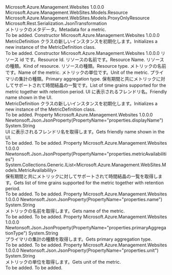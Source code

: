 <Type Name="MetricDefinition" FullName="Microsoft.Azure.Management.WebSites.Models.MetricDefinition">
  <TypeSignature Language="C#" Value="public class MetricDefinition : Microsoft.Azure.Management.WebSites.Models.ProxyOnlyResource" />
  <TypeSignature Language="ILAsm" Value=".class public auto ansi beforefieldinit MetricDefinition extends Microsoft.Azure.Management.WebSites.Models.ProxyOnlyResource" />
  <TypeSignature Language="DocId" Value="T:Microsoft.Azure.Management.WebSites.Models.MetricDefinition" />
  <TypeSignature Language="VB.NET" Value="Public Class MetricDefinition&#xA;Inherits ProxyOnlyResource" />
  <TypeSignature Language="F#" Value="type MetricDefinition = class&#xA;    inherit ProxyOnlyResource" />
  <AssemblyInfo>
    <AssemblyName>Microsoft.Azure.Management.Websites</AssemblyName>
    <AssemblyVersion>1.0.0.0</AssemblyVersion>
  </AssemblyInfo>
  <Base>
    <BaseTypeName>Microsoft.Azure.Management.WebSites.Models.Resource</BaseTypeName>
    <BaseTypeName FrameworkAlternate="azure-dotnet">Microsoft.Azure.Management.WebSites.Models.ProxyOnlyResource</BaseTypeName>
  </Base>
  <Interfaces />
  <Attributes>
    <Attribute>
      <AttributeName>Microsoft.Rest.Serialization.JsonTransformation</AttributeName>
    </Attribute>
  </Attributes>
  <Docs>
    <summary>
            <span data-ttu-id="b4bcb-101">メトリックのメタデータ。</span><span class="sxs-lookup"><span data-stu-id="b4bcb-101">Metadata for a metric.</span></span>
            </summary>
    <remarks>To be added.</remarks>
  </Docs>
  <Members>
    <Member MemberName=".ctor">
      <MemberSignature Language="C#" Value="public MetricDefinition ();" />
      <MemberSignature Language="ILAsm" Value=".method public hidebysig specialname rtspecialname instance void .ctor() cil managed" />
      <MemberSignature Language="DocId" Value="M:Microsoft.Azure.Management.WebSites.Models.MetricDefinition.#ctor" />
      <MemberSignature Language="VB.NET" Value="Public Sub New ()" />
      <MemberType>Constructor</MemberType>
      <AssemblyInfo>
        <AssemblyName>Microsoft.Azure.Management.Websites</AssemblyName>
        <AssemblyVersion>1.0.0.0</AssemblyVersion>
      </AssemblyInfo>
      <Parameters />
      <Docs>
        <summary>
            <span data-ttu-id="b4bcb-102">MetricDefinition クラスの新しいインスタンスを初期化します。</span><span class="sxs-lookup"><span data-stu-id="b4bcb-102">Initializes a new instance of the MetricDefinition class.</span></span>
            </summary>
        <remarks>To be added.</remarks>
      </Docs>
    </Member>
    <Member MemberName=".ctor">
      <MemberSignature Language="C#" Value="public MetricDefinition (string id = null, string name = null, string kind = null, string type = null, string metricDefinitionName = null, string unit = null, string primaryAggregationType = null, System.Collections.Generic.IList&lt;Microsoft.Azure.Management.WebSites.Models.MetricAvailabilily&gt; metricAvailabilities = null, string displayName = null);" />
      <MemberSignature Language="ILAsm" Value=".method public hidebysig specialname rtspecialname instance void .ctor(string id, string name, string kind, string type, string metricDefinitionName, string unit, string primaryAggregationType, class System.Collections.Generic.IList`1&lt;class Microsoft.Azure.Management.WebSites.Models.MetricAvailabilily&gt; metricAvailabilities, string displayName) cil managed" />
      <MemberSignature Language="DocId" Value="M:Microsoft.Azure.Management.WebSites.Models.MetricDefinition.#ctor(System.String,System.String,System.String,System.String,System.String,System.String,System.String,System.Collections.Generic.IList{Microsoft.Azure.Management.WebSites.Models.MetricAvailabilily},System.String)" />
      <MemberSignature Language="VB.NET" Value="Public Sub New (Optional id As String = null, Optional name As String = null, Optional kind As String = null, Optional type As String = null, Optional metricDefinitionName As String = null, Optional unit As String = null, Optional primaryAggregationType As String = null, Optional metricAvailabilities As IList(Of MetricAvailabilily) = null, Optional displayName As String = null)" />
      <MemberSignature Language="F#" Value="new Microsoft.Azure.Management.WebSites.Models.MetricDefinition : string * string * string * string * string * string * string * System.Collections.Generic.IList&lt;Microsoft.Azure.Management.WebSites.Models.MetricAvailabilily&gt; * string -&gt; Microsoft.Azure.Management.WebSites.Models.MetricDefinition" Usage="new Microsoft.Azure.Management.WebSites.Models.MetricDefinition (id, name, kind, type, metricDefinitionName, unit, primaryAggregationType, metricAvailabilities, displayName)" />
      <MemberType>Constructor</MemberType>
      <AssemblyInfo>
        <AssemblyName>Microsoft.Azure.Management.Websites</AssemblyName>
        <AssemblyVersion>1.0.0.0</AssemblyVersion>
      </AssemblyInfo>
      <Parameters>
        <Parameter Name="id" Type="System.String" />
        <Parameter Name="name" Type="System.String" />
        <Parameter Name="kind" Type="System.String" />
        <Parameter Name="type" Type="System.String" />
        <Parameter Name="metricDefinitionName" Type="System.String" />
        <Parameter Name="unit" Type="System.String" />
        <Parameter Name="primaryAggregationType" Type="System.String" />
        <Parameter Name="metricAvailabilities" Type="System.Collections.Generic.IList&lt;Microsoft.Azure.Management.WebSites.Models.MetricAvailabilily&gt;" />
        <Parameter Name="displayName" Type="System.String" />
      </Parameters>
      <Docs>
        <param name="id"><span data-ttu-id="b4bcb-103">リソース id です。</span><span class="sxs-lookup"><span data-stu-id="b4bcb-103">Resource Id.</span></span></param>
        <param name="name"><span data-ttu-id="b4bcb-104">リソースの名前です。</span><span class="sxs-lookup"><span data-stu-id="b4bcb-104">Resource Name.</span></span></param>
        <param name="kind"><span data-ttu-id="b4bcb-105">リソースの種類。</span><span class="sxs-lookup"><span data-stu-id="b4bcb-105">Kind of resource.</span></span></param>
        <param name="type"><span data-ttu-id="b4bcb-106">リソースの種類。</span><span class="sxs-lookup"><span data-stu-id="b4bcb-106">Resource type.</span></span></param>
        <param name="metricDefinitionName"><span data-ttu-id="b4bcb-107">メトリックの名前です。</span><span class="sxs-lookup"><span data-stu-id="b4bcb-107">Name of the metric.</span></span></param>
        <param name="unit"><span data-ttu-id="b4bcb-108">メトリックの単位です。</span><span class="sxs-lookup"><span data-stu-id="b4bcb-108">Unit of the metric.</span></span></param>
        <param name="primaryAggregationType"><span data-ttu-id="b4bcb-109">プライマリの集計の種類。</span><span class="sxs-lookup"><span data-stu-id="b4bcb-109">Primary aggregation type.</span></span></param>
        <param name="metricAvailabilities"><span data-ttu-id="b4bcb-110">保有期間と共にメトリックに対してサポートされて時間結晶の一覧です。</span><span class="sxs-lookup"><span data-stu-id="b4bcb-110">List of time grains supported for the metric together with retention period.</span></span></param>
        <param name="displayName"><span data-ttu-id="b4bcb-111">UI に表示されるフレンドリ名。</span><span class="sxs-lookup"><span data-stu-id="b4bcb-111">Friendly name shown in the UI.</span></span></param>
        <summary>
            <span data-ttu-id="b4bcb-112">MetricDefinition クラスの新しいインスタンスを初期化します。</span><span class="sxs-lookup"><span data-stu-id="b4bcb-112">Initializes a new instance of the MetricDefinition class.</span></span>
            </summary>
        <remarks>To be added.</remarks>
      </Docs>
    </Member>
    <Member MemberName="DisplayName">
      <MemberSignature Language="C#" Value="public string DisplayName { get; }" />
      <MemberSignature Language="ILAsm" Value=".property instance string DisplayName" />
      <MemberSignature Language="DocId" Value="P:Microsoft.Azure.Management.WebSites.Models.MetricDefinition.DisplayName" />
      <MemberSignature Language="VB.NET" Value="Public ReadOnly Property DisplayName As String" />
      <MemberSignature Language="F#" Value="member this.DisplayName : string" Usage="Microsoft.Azure.Management.WebSites.Models.MetricDefinition.DisplayName" />
      <MemberType>Property</MemberType>
      <AssemblyInfo>
        <AssemblyName>Microsoft.Azure.Management.Websites</AssemblyName>
        <AssemblyVersion>1.0.0.0</AssemblyVersion>
      </AssemblyInfo>
      <Attributes>
        <Attribute>
          <AttributeName>Newtonsoft.Json.JsonProperty(PropertyName="properties.displayName")</AttributeName>
        </Attribute>
      </Attributes>
      <ReturnValue>
        <ReturnType>System.String</ReturnType>
      </ReturnValue>
      <Docs>
        <summary>
            <span data-ttu-id="b4bcb-113">UI に表示されるフレンドリ名を取得します。</span><span class="sxs-lookup"><span data-stu-id="b4bcb-113">Gets friendly name shown in the UI.</span></span>
            </summary>
        <value>To be added.</value>
        <remarks>To be added.</remarks>
      </Docs>
    </Member>
    <Member MemberName="MetricAvailabilities">
      <MemberSignature Language="C#" Value="public System.Collections.Generic.IList&lt;Microsoft.Azure.Management.WebSites.Models.MetricAvailabilily&gt; MetricAvailabilities { get; }" />
      <MemberSignature Language="ILAsm" Value=".property instance class System.Collections.Generic.IList`1&lt;class Microsoft.Azure.Management.WebSites.Models.MetricAvailabilily&gt; MetricAvailabilities" />
      <MemberSignature Language="DocId" Value="P:Microsoft.Azure.Management.WebSites.Models.MetricDefinition.MetricAvailabilities" />
      <MemberSignature Language="VB.NET" Value="Public ReadOnly Property MetricAvailabilities As IList(Of MetricAvailabilily)" />
      <MemberSignature Language="F#" Value="member this.MetricAvailabilities : System.Collections.Generic.IList&lt;Microsoft.Azure.Management.WebSites.Models.MetricAvailabilily&gt;" Usage="Microsoft.Azure.Management.WebSites.Models.MetricDefinition.MetricAvailabilities" />
      <MemberType>Property</MemberType>
      <AssemblyInfo>
        <AssemblyName>Microsoft.Azure.Management.Websites</AssemblyName>
        <AssemblyVersion>1.0.0.0</AssemblyVersion>
      </AssemblyInfo>
      <Attributes>
        <Attribute>
          <AttributeName>Newtonsoft.Json.JsonProperty(PropertyName="properties.metricAvailabilities")</AttributeName>
        </Attribute>
      </Attributes>
      <ReturnValue>
        <ReturnType>System.Collections.Generic.IList&lt;Microsoft.Azure.Management.WebSites.Models.MetricAvailabilily&gt;</ReturnType>
      </ReturnValue>
      <Docs>
        <summary>
            <span data-ttu-id="b4bcb-114">保有期間と共にメトリックに対してサポートされて時間結晶の一覧を取得します。</span><span class="sxs-lookup"><span data-stu-id="b4bcb-114">Gets list of time grains supported for the metric together with retention period.</span></span>
            </summary>
        <value>To be added.</value>
        <remarks>To be added.</remarks>
      </Docs>
    </Member>
    <Member MemberName="MetricDefinitionName">
      <MemberSignature Language="C#" Value="public string MetricDefinitionName { get; }" />
      <MemberSignature Language="ILAsm" Value=".property instance string MetricDefinitionName" />
      <MemberSignature Language="DocId" Value="P:Microsoft.Azure.Management.WebSites.Models.MetricDefinition.MetricDefinitionName" />
      <MemberSignature Language="VB.NET" Value="Public ReadOnly Property MetricDefinitionName As String" />
      <MemberSignature Language="F#" Value="member this.MetricDefinitionName : string" Usage="Microsoft.Azure.Management.WebSites.Models.MetricDefinition.MetricDefinitionName" />
      <MemberType>Property</MemberType>
      <AssemblyInfo>
        <AssemblyName>Microsoft.Azure.Management.Websites</AssemblyName>
        <AssemblyVersion>1.0.0.0</AssemblyVersion>
      </AssemblyInfo>
      <Attributes>
        <Attribute>
          <AttributeName>Newtonsoft.Json.JsonProperty(PropertyName="properties.name")</AttributeName>
        </Attribute>
      </Attributes>
      <ReturnValue>
        <ReturnType>System.String</ReturnType>
      </ReturnValue>
      <Docs>
        <summary>
            <span data-ttu-id="b4bcb-115">メトリックの名前を取得します。</span><span class="sxs-lookup"><span data-stu-id="b4bcb-115">Gets name of the metric.</span></span>
            </summary>
        <value>To be added.</value>
        <remarks>To be added.</remarks>
      </Docs>
    </Member>
    <Member MemberName="PrimaryAggregationType">
      <MemberSignature Language="C#" Value="public string PrimaryAggregationType { get; }" />
      <MemberSignature Language="ILAsm" Value=".property instance string PrimaryAggregationType" />
      <MemberSignature Language="DocId" Value="P:Microsoft.Azure.Management.WebSites.Models.MetricDefinition.PrimaryAggregationType" />
      <MemberSignature Language="VB.NET" Value="Public ReadOnly Property PrimaryAggregationType As String" />
      <MemberSignature Language="F#" Value="member this.PrimaryAggregationType : string" Usage="Microsoft.Azure.Management.WebSites.Models.MetricDefinition.PrimaryAggregationType" />
      <MemberType>Property</MemberType>
      <AssemblyInfo>
        <AssemblyName>Microsoft.Azure.Management.Websites</AssemblyName>
        <AssemblyVersion>1.0.0.0</AssemblyVersion>
      </AssemblyInfo>
      <Attributes>
        <Attribute>
          <AttributeName>Newtonsoft.Json.JsonProperty(PropertyName="properties.primaryAggregationType")</AttributeName>
        </Attribute>
      </Attributes>
      <ReturnValue>
        <ReturnType>System.String</ReturnType>
      </ReturnValue>
      <Docs>
        <summary>
            <span data-ttu-id="b4bcb-116">プライマリの集計の種類を取得します。</span><span class="sxs-lookup"><span data-stu-id="b4bcb-116">Gets primary aggregation type.</span></span>
            </summary>
        <value>To be added.</value>
        <remarks>To be added.</remarks>
      </Docs>
    </Member>
    <Member MemberName="Unit">
      <MemberSignature Language="C#" Value="public string Unit { get; }" />
      <MemberSignature Language="ILAsm" Value=".property instance string Unit" />
      <MemberSignature Language="DocId" Value="P:Microsoft.Azure.Management.WebSites.Models.MetricDefinition.Unit" />
      <MemberSignature Language="VB.NET" Value="Public ReadOnly Property Unit As String" />
      <MemberSignature Language="F#" Value="member this.Unit : string" Usage="Microsoft.Azure.Management.WebSites.Models.MetricDefinition.Unit" />
      <MemberType>Property</MemberType>
      <AssemblyInfo>
        <AssemblyName>Microsoft.Azure.Management.Websites</AssemblyName>
        <AssemblyVersion>1.0.0.0</AssemblyVersion>
      </AssemblyInfo>
      <Attributes>
        <Attribute>
          <AttributeName>Newtonsoft.Json.JsonProperty(PropertyName="properties.unit")</AttributeName>
        </Attribute>
      </Attributes>
      <ReturnValue>
        <ReturnType>System.String</ReturnType>
      </ReturnValue>
      <Docs>
        <summary>
            <span data-ttu-id="b4bcb-117">メトリックの単位を取得します。</span><span class="sxs-lookup"><span data-stu-id="b4bcb-117">Gets unit of the metric.</span></span>
            </summary>
        <value>To be added.</value>
        <remarks>To be added.</remarks>
      </Docs>
    </Member>
  </Members>
</Type>
